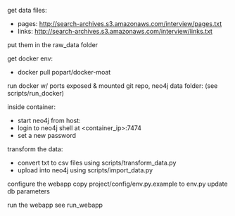 get data files:
  * pages: http://search-archives.s3.amazonaws.com/interview/pages.txt
  * links: http://search-archives.s3.amazonaws.com/interview/links.txt

  put them in the raw_data folder

get docker env:
  * docker pull popart/docker-moat

run docker w/ ports exposed & mounted git repo, neo4j data folder:
  (see scripts/run_docker)

inside container:
  * start neo4j
from host:
  * login to neo4j shell at <container_ip>:7474
  * set a new password

transform the data:
  * convert txt to csv files using scripts/transform_data.py
  * upload into neo4j using scripts/import_data.py

configure the webapp
  copy project/config/env.py.example to env.py
  update db parameters

run the webapp
  see run_webapp


